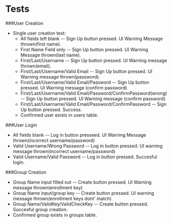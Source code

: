 Tests
=============

###User Creation

* Single user creation test: 
  * All fields left blank -- Sign Up button pressed. UI Warning Message thrown(first name). 
  * First Name Field only -- Sign Up button pressed. UI Warning Message thrown(last name). 
  * First/Last/Username -- Sign Up button pressed. UI Warning message thrown(email). 
  * First/Last/Username/Valid Email -- Sign Up button pressed. UI Warning message thrown(password). 
  * First/Last/Username/Valid Email/Password -- Sign Up button pressed. UI Warning message (confirm password)
  * First/Last/Username/Valid Email/Password/ConfirmPassword(wrong) -- Sign Up button pressed. UI Warning message (confirm password) 
  * First/Last/Username/Valid Email/Password/ConfirmPassword -- Sign Up button pressed. Success. 
  * Confirmed user exists in users table. 

###User Login
* All fields blank -- Log in button presseed. UI Warning Message thrown(incorrect username/password)
* Valid Username/Wrong Password -- Log in button pressed. UI warning message thrown(incorrect username/password)
* Valid Username/Valid Password -- Log in button pressed. Succesful login. 


###Group Creation

* Group Name input filled out -- Create button pressed. UI Warning message thrown(enrollment key) 
* Group Name input/group key -- Create button pressed. UI warning message thrown(enrollment keys dont' match)
* Group Name/ValidKey/ValidCheckKey -- Create button pressed. Succesful group creation. 
* Confirmed group exists in groups table. 

